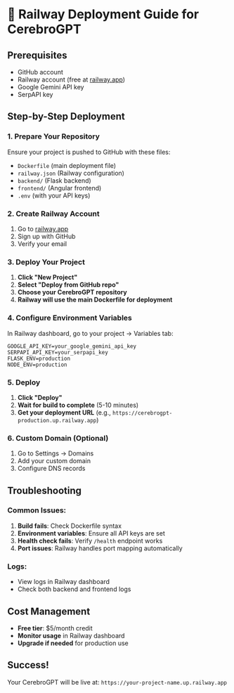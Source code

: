 # 🚀 Railway Deployment Guide for CerebroGPT

## Prerequisites
- GitHub account
- Railway account (free at [railway.app](https://railway.app))
- Google Gemini API key
- SerpAPI key

## Step-by-Step Deployment

### 1. Prepare Your Repository
Ensure your project is pushed to GitHub with these files:
- `Dockerfile` (main deployment file)
- `railway.json` (Railway configuration)
- `backend/` (Flask backend)
- `frontend/` (Angular frontend)
- `.env` (with your API keys)

### 2. Create Railway Account
1. Go to [railway.app](https://railway.app)
2. Sign up with GitHub
3. Verify your email

### 3. Deploy Your Project
1. **Click "New Project"**
2. **Select "Deploy from GitHub repo"**
3. **Choose your CerebroGPT repository**
4. **Railway will use the main Dockerfile for deployment**

### 4. Configure Environment Variables
In Railway dashboard, go to your project → Variables tab:

```env
GOOGLE_API_KEY=your_google_gemini_api_key
SERPAPI_API_KEY=your_serpapi_key
FLASK_ENV=production
NODE_ENV=production
```

### 5. Deploy
1. **Click "Deploy"**
2. **Wait for build to complete** (5-10 minutes)
3. **Get your deployment URL** (e.g., `https://cerebrogpt-production.up.railway.app`)

### 6. Custom Domain (Optional)
1. Go to Settings → Domains
2. Add your custom domain
3. Configure DNS records

## Troubleshooting

### Common Issues:
1. **Build fails**: Check Dockerfile syntax
2. **Environment variables**: Ensure all API keys are set
3. **Health check fails**: Verify `/health` endpoint works
4. **Port issues**: Railway handles port mapping automatically

### Logs:
- View logs in Railway dashboard
- Check both backend and frontend logs

## Cost Management
- **Free tier**: $5/month credit
- **Monitor usage** in Railway dashboard
- **Upgrade if needed** for production use

## Success!
Your CerebroGPT will be live at: `https://your-project-name.up.railway.app`
